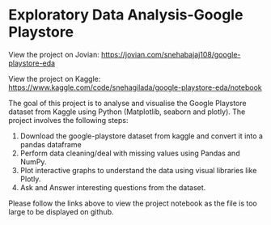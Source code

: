 # Exploratory Data Analysis-Google Playstore

View the project on Jovian: https://jovian.com/snehabajaj108/google-playstore-eda

View the project on Kaggle: https://www.kaggle.com/code/snehagilada/google-playstore-eda/notebook

The goal of this project is to analyse and visualise the Google Playstore dataset from Kaggle using Python (Matplotlib, seaborn and plotly). The project involves the following steps:
1. Download the google-playstore dataset from kaggle and convert it into a pandas dataframe
2. Perform data cleaning/deal with missing values using Pandas and NumPy.
3. Plot interactive graphs to understand the data using visual libraries like Plotly.
4. Ask and Answer interesting questions from the dataset.

Please follow the links above to view the project notebook as the file is too large to be displayed on github.

